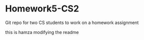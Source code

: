 # Homework5-CS2
Git repo for two CS students to work on a homework assignment

this is hamza modifying the readme